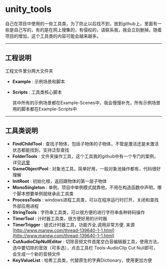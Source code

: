 # unity_tools

自己在项目中使用的一些工具类，为了防止以后找不到，放到github上。里面有一些是自己写的，有的是在网上搜集的，有侵权的，请联系我，我会立刻删掉。随着项目的增加，这个工具类的内容可能会越来越多。

---

## 工程说明

工程文件里分两大文件夹

- **Example** : 示例场景和脚本
- **Scripts** : 工具类核心脚本

    其中所有的示例场景都在Example-Scenes中，我会慢慢补充，所有示例场景用的脚本都在Example-Scripts中

---

## 工具类说明

- **FindChildTool** : 查找子物体，包括子物体的子物体，不管是激活还是未激活状态都能找到，支持泛型查找
- **FolderTools** : 文件夹操作工具，这个工具我的github中有一个专门的案例，详见[这里](https://github.com/lfzl000/Folder.git)
- **GameObjectPool** : 对象池工具，简单好用，一般对象池操作都有，代码很好理解
- **InitRoot** : 初始化根，返回跟物体的第一层子物体
- **MonoSingleton** : 单例，项目中单例模式就靠他，不用在构造函数中声明，哪个脚本想要单例就继承此工具类
- **ProcessTools** : windows进程工具类，可以在程序运行时打开，关闭和查找外部应用进程
- **StringTools** : 字符串工具类，可以很方便的进行字符串各种转码操作
- **TimerTool** : 计时器工具类，很方便好用的计时器
- **TimerTrigger** : 链式计时器工具，功能齐全,调用非常方便. 来源[http://www.manew.com/thread-139640-1-1.html](http://www.manew.com/thread-139640-1-1.html)
- **CutAudioClipNullEditor** : 切除音频文件首尾空白音编辑器工具，使用方法，选中要切除的音效（可多选），点击工具栏 Tools-AudioClip Cut Null即可，会生成一个新的音频文件
- **KeyValueList** : 哈希工具类，代替原生的字典Dictionary，使用更加方便
